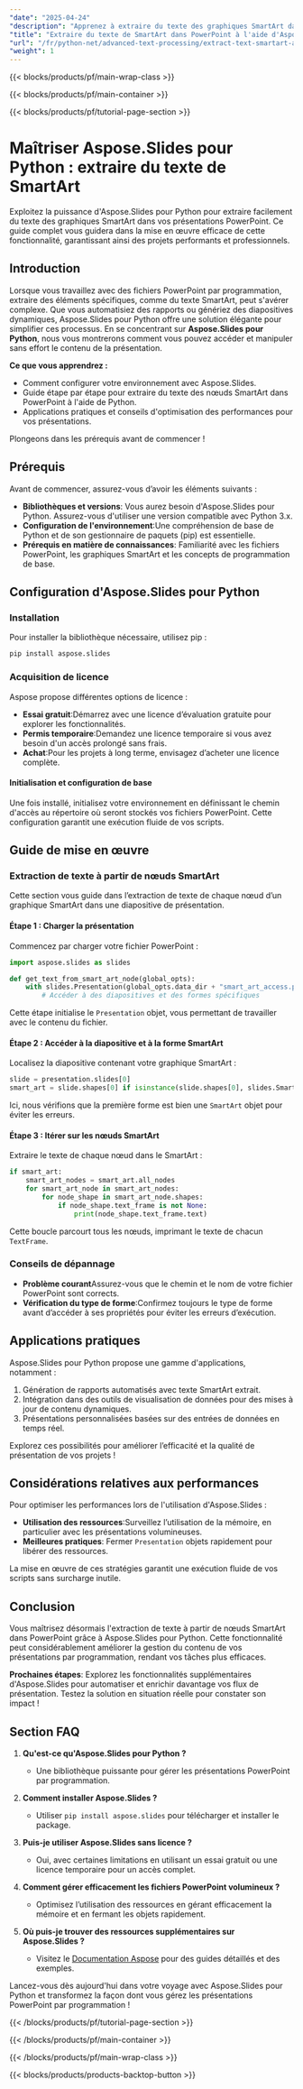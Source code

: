 ```yaml
---
"date": "2025-04-24"
"description": "Apprenez à extraire du texte des graphiques SmartArt dans les présentations PowerPoint à l’aide d’Aspose.Slides pour Python avec ce guide détaillé."
"title": "Extraire du texte de SmartArt dans PowerPoint à l'aide d'Aspose.Slides pour Python - Un guide complet"
"url": "/fr/python-net/advanced-text-processing/extract-text-smartart-aspose-slides-python/"
"weight": 1
---
```


{{< blocks/products/pf/main-wrap-class >}}

{{< blocks/products/pf/main-container >}}

{{< blocks/products/pf/tutorial-page-section >}}
# Maîtriser Aspose.Slides pour Python : extraire du texte de SmartArt

Exploitez la puissance d'Aspose.Slides pour Python pour extraire facilement du texte des graphiques SmartArt dans vos présentations PowerPoint. Ce guide complet vous guidera dans la mise en œuvre efficace de cette fonctionnalité, garantissant ainsi des projets performants et professionnels.

## Introduction

Lorsque vous travaillez avec des fichiers PowerPoint par programmation, extraire des éléments spécifiques, comme du texte SmartArt, peut s'avérer complexe. Que vous automatisiez des rapports ou génériez des diapositives dynamiques, Aspose.Slides pour Python offre une solution élégante pour simplifier ces processus. En se concentrant sur **Aspose.Slides pour Python**, nous vous montrerons comment vous pouvez accéder et manipuler sans effort le contenu de la présentation.

**Ce que vous apprendrez :**
- Comment configurer votre environnement avec Aspose.Slides.
- Guide étape par étape pour extraire du texte des nœuds SmartArt dans PowerPoint à l'aide de Python.
- Applications pratiques et conseils d'optimisation des performances pour vos présentations.

Plongeons dans les prérequis avant de commencer !

## Prérequis

Avant de commencer, assurez-vous d’avoir les éléments suivants :
- **Bibliothèques et versions**: Vous aurez besoin d'Aspose.Slides pour Python. Assurez-vous d'utiliser une version compatible avec Python 3.x.
- **Configuration de l'environnement**:Une compréhension de base de Python et de son gestionnaire de paquets (pip) est essentielle.
- **Prérequis en matière de connaissances**: Familiarité avec les fichiers PowerPoint, les graphiques SmartArt et les concepts de programmation de base.

## Configuration d'Aspose.Slides pour Python

### Installation

Pour installer la bibliothèque nécessaire, utilisez pip :

```bash
pip install aspose.slides
```

### Acquisition de licence

Aspose propose différentes options de licence :
- **Essai gratuit**:Démarrez avec une licence d’évaluation gratuite pour explorer les fonctionnalités.
- **Permis temporaire**:Demandez une licence temporaire si vous avez besoin d'un accès prolongé sans frais.
- **Achat**:Pour les projets à long terme, envisagez d’acheter une licence complète.

#### Initialisation et configuration de base

Une fois installé, initialisez votre environnement en définissant le chemin d'accès au répertoire où seront stockés vos fichiers PowerPoint. Cette configuration garantit une exécution fluide de vos scripts.

## Guide de mise en œuvre

### Extraction de texte à partir de nœuds SmartArt

Cette section vous guide dans l’extraction de texte de chaque nœud d’un graphique SmartArt dans une diapositive de présentation.

#### Étape 1 : Charger la présentation

Commencez par charger votre fichier PowerPoint :

```python
import aspose.slides as slides

def get_text_from_smart_art_node(global_opts):
    with slides.Presentation(global_opts.data_dir + "smart_art_access.pptx") as presentation:
        # Accéder à des diapositives et des formes spécifiques
```

Cette étape initialise le `Presentation` objet, vous permettant de travailler avec le contenu du fichier.

#### Étape 2 : Accéder à la diapositive et à la forme SmartArt

Localisez la diapositive contenant votre graphique SmartArt :

```python
slide = presentation.slides[0]
smart_art = slide.shapes[0] if isinstance(slide.shapes[0], slides.SmartArt) else None
```

Ici, nous vérifions que la première forme est bien une `SmartArt` objet pour éviter les erreurs.

#### Étape 3 : Itérer sur les nœuds SmartArt

Extraire le texte de chaque nœud dans le SmartArt :

```python
if smart_art:
    smart_art_nodes = smart_art.all_nodes
    for smart_art_node in smart_art_nodes:
        for node_shape in smart_art_node.shapes:
            if node_shape.text_frame is not None:
                print(node_shape.text_frame.text)
```

Cette boucle parcourt tous les nœuds, imprimant le texte de chacun `TextFrame`.

### Conseils de dépannage

- **Problème courant**Assurez-vous que le chemin et le nom de votre fichier PowerPoint sont corrects.
- **Vérification du type de forme**:Confirmez toujours le type de forme avant d’accéder à ses propriétés pour éviter les erreurs d’exécution.

## Applications pratiques

Aspose.Slides pour Python propose une gamme d'applications, notamment :
1. Génération de rapports automatisés avec texte SmartArt extrait.
2. Intégration dans des outils de visualisation de données pour des mises à jour de contenu dynamiques.
3. Présentations personnalisées basées sur des entrées de données en temps réel.

Explorez ces possibilités pour améliorer l’efficacité et la qualité de présentation de vos projets !

## Considérations relatives aux performances

Pour optimiser les performances lors de l'utilisation d'Aspose.Slides :
- **Utilisation des ressources**:Surveillez l’utilisation de la mémoire, en particulier avec les présentations volumineuses.
- **Meilleures pratiques**: Fermer `Presentation` objets rapidement pour libérer des ressources.

La mise en œuvre de ces stratégies garantit une exécution fluide de vos scripts sans surcharge inutile.

## Conclusion

Vous maîtrisez désormais l'extraction de texte à partir de nœuds SmartArt dans PowerPoint grâce à Aspose.Slides pour Python. Cette fonctionnalité peut considérablement améliorer la gestion du contenu de vos présentations par programmation, rendant vos tâches plus efficaces.

**Prochaines étapes**: Explorez les fonctionnalités supplémentaires d'Aspose.Slides pour automatiser et enrichir davantage vos flux de présentation. Testez la solution en situation réelle pour constater son impact !

## Section FAQ

1. **Qu'est-ce qu'Aspose.Slides pour Python ?**
   - Une bibliothèque puissante pour gérer les présentations PowerPoint par programmation.

2. **Comment installer Aspose.Slides ?**
   - Utiliser `pip install aspose.slides` pour télécharger et installer le package.

3. **Puis-je utiliser Aspose.Slides sans licence ?**
   - Oui, avec certaines limitations en utilisant un essai gratuit ou une licence temporaire pour un accès complet.

4. **Comment gérer efficacement les fichiers PowerPoint volumineux ?**
   - Optimisez l’utilisation des ressources en gérant efficacement la mémoire et en fermant les objets rapidement.

5. **Où puis-je trouver des ressources supplémentaires sur Aspose.Slides ?**
   - Visitez le [Documentation Aspose](https://reference.aspose.com/slides/python-net/) pour des guides détaillés et des exemples.

Lancez-vous dès aujourd'hui dans votre voyage avec Aspose.Slides pour Python et transformez la façon dont vous gérez les présentations PowerPoint par programmation !

{{< /blocks/products/pf/tutorial-page-section >}}

{{< /blocks/products/pf/main-container >}}

{{< /blocks/products/pf/main-wrap-class >}}

{{< blocks/products/products-backtop-button >}}